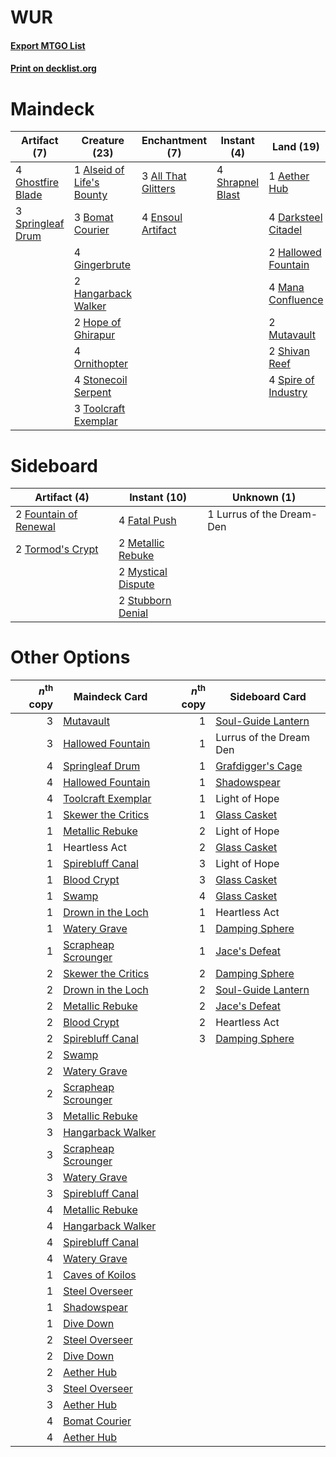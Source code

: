 # WUR

#### [Export MTGO List](../collection/WUR/WUR.txt)
#### [Print on decklist.org](http://decklist.org/?deckmain=1%09Aether%20Hub%0A3%09All%20That%20Glitters%0A1%09Alseid%20of%20Life's%20Bounty%0A3%09Bomat%20Courier%0A4%09Darksteel%20Citadel%0A4%09Ensoul%20Artifact%0A4%09Ghostfire%20Blade%0A4%09Gingerbrute%0A2%09Hallowed%20Fountain%0A2%09Hangarback%20Walker%0A2%09Hope%20of%20Ghirapur%0A4%09Mana%20Confluence%0A2%09Mutavault%0A4%09Ornithopter%0A2%09Shivan%20Reef%0A4%09Shrapnel%20Blast%0A4%09Spire%20of%20Industry%0A3%09Springleaf%20Drum%0A4%09Stonecoil%20Serpent%0A3%09Toolcraft%20Exemplar&deckside=4%09Fatal%20Push%0A2%09Fountain%20of%20Renewal%0A1%09Lurrus%20of%20the%20Dream-Den%0A2%09Metallic%20Rebuke%0A2%09Mystical%20Dispute%0A2%09Stubborn%20Denial%0A2%09Tormod's%20Crypt)
# Maindeck

|                                        Artifact (7)                                        |                                           Creature (23)                                            |                                       Enchantment (7)                                        |                                        Instant (4)                                        |                                          Land (19)                                           |
|--------------------------------------------------------------------------------------------|----------------------------------------------------------------------------------------------------|----------------------------------------------------------------------------------------------|-------------------------------------------------------------------------------------------|----------------------------------------------------------------------------------------------|
|4 [Ghostfire Blade](http://gatherer.wizards.com/Pages/Card/Details.aspx?multiverseid=386545)|1 [Alseid of Life's Bounty](http://gatherer.wizards.com/Pages/Card/Details.aspx?multiverseid=476252)|3 [All That Glitters](http://gatherer.wizards.com/Pages/Card/Details.aspx?multiverseid=472964)|4 [Shrapnel Blast](http://gatherer.wizards.com/Pages/Card/Details.aspx?multiverseid=442784)|1 [Aether Hub](http://gatherer.wizards.com/Pages/Card/Details.aspx?multiverseid=417815)       |
|3 [Springleaf Drum](http://gatherer.wizards.com/Pages/Card/Details.aspx?multiverseid=378534)|3 [Bomat Courier](http://gatherer.wizards.com/Pages/Card/Details.aspx?multiverseid=417772)          |4 [Ensoul Artifact](http://gatherer.wizards.com/Pages/Card/Details.aspx?multiverseid=383232)  |                                                                                           |4 [Darksteel Citadel](http://gatherer.wizards.com/Pages/Card/Details.aspx?multiverseid=389479)|
|                                                                                            |4 [Gingerbrute](http://gatherer.wizards.com/Pages/Card/Details.aspx?multiverseid=473181)            |                                                                                              |                                                                                           |2 [Hallowed Fountain](http://gatherer.wizards.com/Pages/Card/Details.aspx?multiverseid=97071) |
|                                                                                            |2 [Hangarback Walker](http://gatherer.wizards.com/Pages/Card/Details.aspx?multiverseid=420600)      |                                                                                              |                                                                                           |4 [Mana Confluence](http://gatherer.wizards.com/Pages/Card/Details.aspx?multiverseid=409573)  |
|                                                                                            |2 [Hope of Ghirapur](http://gatherer.wizards.com/Pages/Card/Details.aspx?multiverseid=423821)       |                                                                                              |                                                                                           |2 [Mutavault](http://gatherer.wizards.com/Pages/Card/Details.aspx?multiverseid=370733)        |
|                                                                                            |4 [Ornithopter](http://gatherer.wizards.com/Pages/Card/Details.aspx?multiverseid=129665)            |                                                                                              |                                                                                           |2 [Shivan Reef](http://gatherer.wizards.com/Pages/Card/Details.aspx?multiverseid=129731)      |
|                                                                                            |4 [Stonecoil Serpent](http://gatherer.wizards.com/Pages/Card/Details.aspx?multiverseid=473197)      |                                                                                              |                                                                                           |4 [Spire of Industry](http://gatherer.wizards.com/Pages/Card/Details.aspx?multiverseid=423851)|
|                                                                                            |3 [Toolcraft Exemplar](http://gatherer.wizards.com/Pages/Card/Details.aspx?multiverseid=417605)     |                                                                                              |                                                                                           |                                                                                              |


# Sideboard

|                                          Artifact (4)                                          |                                        Instant (10)                                         |       Unknown (1)       |
|------------------------------------------------------------------------------------------------|---------------------------------------------------------------------------------------------|-------------------------|
|2 [Fountain of Renewal](http://gatherer.wizards.com/Pages/Card/Details.aspx?multiverseid=447372)|4 [Fatal Push](http://gatherer.wizards.com/Pages/Card/Details.aspx?multiverseid=423724)      |1 Lurrus of the Dream-Den|
|2 [Tormod's Crypt](http://gatherer.wizards.com/Pages/Card/Details.aspx?multiverseid=389723)     |2 [Metallic Rebuke](http://gatherer.wizards.com/Pages/Card/Details.aspx?multiverseid=423706) |                         |
|                                                                                                |2 [Mystical Dispute](http://gatherer.wizards.com/Pages/Card/Details.aspx?multiverseid=473020)|                         |
|                                                                                                |2 [Stubborn Denial](http://gatherer.wizards.com/Pages/Card/Details.aspx?multiverseid=386673) |                         |


# Other Options

|*n*<sup>th</sup> copy|                                        Maindeck Card                                         |*n*<sup>th</sup> copy|                                       Sideboard Card                                        |
|--------------------:|----------------------------------------------------------------------------------------------|--------------------:|---------------------------------------------------------------------------------------------|
|                    3|[Mutavault](http://gatherer.wizards.com/Pages/Card/Details.aspx?multiverseid=370733)          |                    1|[Soul-Guide Lantern](http://gatherer.wizards.com/Pages/Card/Details.aspx?multiverseid=476488)|
|                    3|[Hallowed Fountain](http://gatherer.wizards.com/Pages/Card/Details.aspx?multiverseid=97071)   |                    1|Lurrus of the Dream Den                                                                      |
|                    4|[Springleaf Drum](http://gatherer.wizards.com/Pages/Card/Details.aspx?multiverseid=378534)    |                    1|[Grafdigger's Cage](http://gatherer.wizards.com/Pages/Card/Details.aspx?multiverseid=278452) |
|                    4|[Hallowed Fountain](http://gatherer.wizards.com/Pages/Card/Details.aspx?multiverseid=97071)   |                    1|[Shadowspear](http://gatherer.wizards.com/Pages/Card/Details.aspx?multiverseid=476487)       |
|                    4|[Toolcraft Exemplar](http://gatherer.wizards.com/Pages/Card/Details.aspx?multiverseid=417605) |                    1|Light of Hope                                                                                |
|                    1|[Skewer the Critics](http://gatherer.wizards.com/Pages/Card/Details.aspx?multiverseid=457259) |                    1|[Glass Casket](http://gatherer.wizards.com/Pages/Card/Details.aspx?multiverseid=472977)      |
|                    1|[Metallic Rebuke](http://gatherer.wizards.com/Pages/Card/Details.aspx?multiverseid=423706)    |                    2|Light of Hope                                                                                |
|                    1|Heartless Act                                                                                 |                    2|[Glass Casket](http://gatherer.wizards.com/Pages/Card/Details.aspx?multiverseid=472977)      |
|                    1|[Spirebluff Canal](http://gatherer.wizards.com/Pages/Card/Details.aspx?multiverseid=417822)   |                    3|Light of Hope                                                                                |
|                    1|[Blood Crypt](http://gatherer.wizards.com/Pages/Card/Details.aspx?multiverseid=97102)         |                    3|[Glass Casket](http://gatherer.wizards.com/Pages/Card/Details.aspx?multiverseid=472977)      |
|                    1|[Swamp](http://gatherer.wizards.com/Pages/Card/Details.aspx?multiverseid=439858)              |                    4|[Glass Casket](http://gatherer.wizards.com/Pages/Card/Details.aspx?multiverseid=472977)      |
|                    1|[Drown in the Loch](http://gatherer.wizards.com/Pages/Card/Details.aspx?multiverseid=473150)  |                    1|Heartless Act                                                                                |
|                    1|[Watery Grave](http://gatherer.wizards.com/Pages/Card/Details.aspx?multiverseid=405114)       |                    1|[Damping Sphere](http://gatherer.wizards.com/Pages/Card/Details.aspx?multiverseid=443101)    |
|                    1|[Scrapheap Scrounger](http://gatherer.wizards.com/Pages/Card/Details.aspx?multiverseid=417804)|                    1|[Jace's Defeat](http://gatherer.wizards.com/Pages/Card/Details.aspx?multiverseid=430727)     |
|                    2|[Skewer the Critics](http://gatherer.wizards.com/Pages/Card/Details.aspx?multiverseid=457259) |                    2|[Damping Sphere](http://gatherer.wizards.com/Pages/Card/Details.aspx?multiverseid=443101)    |
|                    2|[Drown in the Loch](http://gatherer.wizards.com/Pages/Card/Details.aspx?multiverseid=473150)  |                    2|[Soul-Guide Lantern](http://gatherer.wizards.com/Pages/Card/Details.aspx?multiverseid=476488)|
|                    2|[Metallic Rebuke](http://gatherer.wizards.com/Pages/Card/Details.aspx?multiverseid=423706)    |                    2|[Jace's Defeat](http://gatherer.wizards.com/Pages/Card/Details.aspx?multiverseid=430727)     |
|                    2|[Blood Crypt](http://gatherer.wizards.com/Pages/Card/Details.aspx?multiverseid=97102)         |                    2|Heartless Act                                                                                |
|                    2|[Spirebluff Canal](http://gatherer.wizards.com/Pages/Card/Details.aspx?multiverseid=417822)   |                    3|[Damping Sphere](http://gatherer.wizards.com/Pages/Card/Details.aspx?multiverseid=443101)    |
|                    2|[Swamp](http://gatherer.wizards.com/Pages/Card/Details.aspx?multiverseid=439858)              |                     |                                                                                             |
|                    2|[Watery Grave](http://gatherer.wizards.com/Pages/Card/Details.aspx?multiverseid=405114)       |                     |                                                                                             |
|                    2|[Scrapheap Scrounger](http://gatherer.wizards.com/Pages/Card/Details.aspx?multiverseid=417804)|                     |                                                                                             |
|                    3|[Metallic Rebuke](http://gatherer.wizards.com/Pages/Card/Details.aspx?multiverseid=423706)    |                     |                                                                                             |
|                    3|[Hangarback Walker](http://gatherer.wizards.com/Pages/Card/Details.aspx?multiverseid=420600)  |                     |                                                                                             |
|                    3|[Scrapheap Scrounger](http://gatherer.wizards.com/Pages/Card/Details.aspx?multiverseid=417804)|                     |                                                                                             |
|                    3|[Watery Grave](http://gatherer.wizards.com/Pages/Card/Details.aspx?multiverseid=405114)       |                     |                                                                                             |
|                    3|[Spirebluff Canal](http://gatherer.wizards.com/Pages/Card/Details.aspx?multiverseid=417822)   |                     |                                                                                             |
|                    4|[Metallic Rebuke](http://gatherer.wizards.com/Pages/Card/Details.aspx?multiverseid=423706)    |                     |                                                                                             |
|                    4|[Hangarback Walker](http://gatherer.wizards.com/Pages/Card/Details.aspx?multiverseid=420600)  |                     |                                                                                             |
|                    4|[Spirebluff Canal](http://gatherer.wizards.com/Pages/Card/Details.aspx?multiverseid=417822)   |                     |                                                                                             |
|                    4|[Watery Grave](http://gatherer.wizards.com/Pages/Card/Details.aspx?multiverseid=405114)       |                     |                                                                                             |
|                    1|[Caves of Koilos](http://gatherer.wizards.com/Pages/Card/Details.aspx?multiverseid=129497)    |                     |                                                                                             |
|                    1|[Steel Overseer](http://gatherer.wizards.com/Pages/Card/Details.aspx?multiverseid=222714)     |                     |                                                                                             |
|                    1|[Shadowspear](http://gatherer.wizards.com/Pages/Card/Details.aspx?multiverseid=476487)        |                     |                                                                                             |
|                    1|[Dive Down](http://gatherer.wizards.com/Pages/Card/Details.aspx?multiverseid=435205)          |                     |                                                                                             |
|                    2|[Steel Overseer](http://gatherer.wizards.com/Pages/Card/Details.aspx?multiverseid=222714)     |                     |                                                                                             |
|                    2|[Dive Down](http://gatherer.wizards.com/Pages/Card/Details.aspx?multiverseid=435205)          |                     |                                                                                             |
|                    2|[Aether Hub](http://gatherer.wizards.com/Pages/Card/Details.aspx?multiverseid=417815)         |                     |                                                                                             |
|                    3|[Steel Overseer](http://gatherer.wizards.com/Pages/Card/Details.aspx?multiverseid=222714)     |                     |                                                                                             |
|                    3|[Aether Hub](http://gatherer.wizards.com/Pages/Card/Details.aspx?multiverseid=417815)         |                     |                                                                                             |
|                    4|[Bomat Courier](http://gatherer.wizards.com/Pages/Card/Details.aspx?multiverseid=417772)      |                     |                                                                                             |
|                    4|[Aether Hub](http://gatherer.wizards.com/Pages/Card/Details.aspx?multiverseid=417815)         |                     |                                                                                             |

